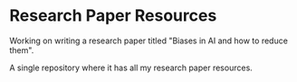# Research Paper Resources

Working on writing a research paper titled "Biases in AI and how to reduce them".

A single repository where it has all my research paper resources.
